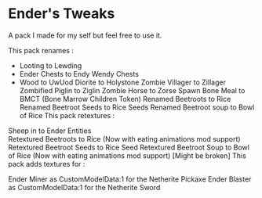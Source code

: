 # Ender's Tweaks

A pack I made for my self but feel free to use it.

This pack renames :
- Looting to Lewding
- Ender Chests to Endy Wendy Chests
- Wood to UwUod
Diorite to Holystone
Zombie Villager to Zillager
Zombified Piglin to Ziglin
Zombie Horse to Zorse Spawn
Bone Meal to BMCT (Bone Marrow Children Token)
Renamed Beetroots to Rice
Renamed Beetroot Seeds to Rice Seeds
Renamed Beetroot soup to Bowl of Rice
This pack retextures :

Sheep in to Ender Entities  
Retextured Beetroots to Rice (Now with eating animations mod  support)
Retextured Beetroot Seeds to Rice Seed
Retextured Beetroot Soup to Bowl of Rice  (Now with eating animations mod  support) [Might be broken]
This pack adds textures for :

Ender Miner as CustomModelData:1 for the Netherite Pickaxe 
Ender Blaster as CustomModelData:1 for the Netherite Sword
